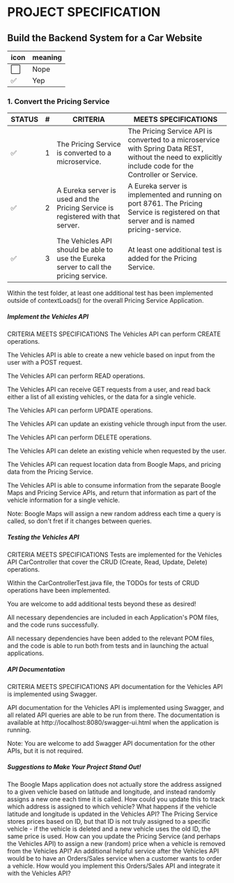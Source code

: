 # PROJECT SPECIFICATION

## Build the Backend System for a Car Website

|icon | meaning |
|-----|------|
⬜️| Nope
✅| Yep

### 1. Convert the Pricing Service

|STATUS | # | CRITERIA | MEETS SPECIFICATIONS |
|---|---|---|---|
|✅|1|The Pricing Service is converted to a microservice.|The Pricing Service API is converted to a microservice with Spring Data REST, without the need to explicitly include code for the Controller or Service.|
|✅|2|A Eureka server is used and the Pricing Service is registered with that server.|A Eureka server is implemented and running on port 8761. The Pricing Service is registered on that server and is named pricing-service.|
|✅|3|The Vehicles API should be able to use the Eureka server to call the pricing service.|At least one additional test is added for the Pricing Service.|
Within the test folder, at least one additional test has been implemented outside of contextLoads() for the overall Pricing Service Application.

##### Implement the Vehicles API

CRITERIA
MEETS SPECIFICATIONS
The Vehicles API can perform CREATE operations.

The Vehicles API is able to create a new vehicle based on input from the user with a POST request.

The Vehicles API can perform READ operations.

The Vehicles API can receive GET requests from a user, and read back either a list of all existing vehicles, or the data for a single vehicle.

The Vehicles API can perform UPDATE operations.

The Vehicles API can update an existing vehicle through input from the user.

The Vehicles API can perform DELETE operations.

The Vehicles API can delete an existing vehicle when requested by the user.

The Vehicles API can request location data from Boogle Maps, and pricing data from the Pricing Service.

The Vehicles API is able to consume information from the separate Boogle Maps and Pricing Service APIs, and return that information as part of the vehicle information for a single vehicle.

Note: Boogle Maps will assign a new random address each time a query is called, so don't fret if it changes between queries.

##### Testing the Vehicles API

CRITERIA
MEETS SPECIFICATIONS
Tests are implemented for the Vehicles API CarController that cover the CRUD (Create, Read, Update, Delete) operations.

Within the CarControllerTest.java file, the TODOs for tests of CRUD operations have been implemented.

You are welcome to add additional tests beyond these as desired!

All necessary dependencies are included in each Application's POM files, and the code runs successfully.

All necessary dependencies have been added to the relevant POM files, and the code is able to run both from tests and in launching the actual applications.

##### API Documentation

CRITERIA
MEETS SPECIFICATIONS
API documentation for the Vehicles API is implemented using Swagger.

API documentation for the Vehicles API is implemented using Swagger, and all related API queries are able to be run from there. The documentation is available at http://localhost:8080/swagger-ui.html when the application is running.

Note: You are welcome to add Swagger API documentation for the other APIs, but it is not required.

##### Suggestions to Make Your Project Stand Out!
The Boogle Maps application does not actually store the address assigned to a given vehicle based on latitude and longitude, and instead randomly assigns a new one each time it is called. How could you update this to track which address is assigned to which vehicle? What happens if the vehicle latitude and longitude is updated in the Vehicles API?
The Pricing Service stores prices based on ID, but that ID is not truly assigned to a specific vehicle - if the vehicle is deleted and a new vehicle uses the old ID, the same price is used. How can you update the Pricing Service (and perhaps the Vehicles API) to assign a new (random) price when a vehicle is removed from the Vehicles API?
An additional helpful service after the Vehicles API would be to have an Orders/Sales service when a customer wants to order a vehicle. How would you implement this Orders/Sales API and integrate it with the Vehicles API?
